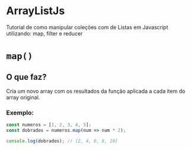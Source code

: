# ArrayListJs
Tutorial de como manipular coleções com de Listas em Javascript utilizando: map, filter e reducer

# `map()`

## O que faz?

Cria um novo array com os resultados da função aplicada a cada item do array original.

### Exemplo:

```javascript
const numeros = [1, 2, 3, 4, 5];
const dobrados = numeros.map(num => num * 2);

console.log(dobrados); // [2, 4, 6, 8, 10]

